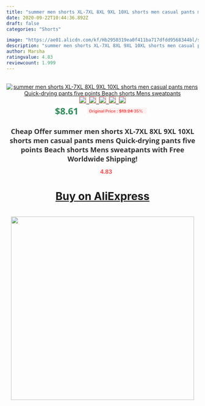```yaml
---
title: "summer men shorts XL-7XL 8XL 9XL 10XL shorts men casual pants mens Quick-drying pants five points Beach shorts Mens sweatpants"
date: 2020-09-22T10:44:36.892Z
draft: false
categories: "Shorts"

image: "https://ae01.alicdn.com/kf/Hb2950319ea0f411ba717dfdd9568344bl/summer-men-shorts-XL-7XL-8XL-9XL-10XL-shorts-men-casual-pants-mens-Quick-drying-pants.jpg"
description: "summer men shorts XL-7XL 8XL 9XL 10XL shorts men casual pants mens Quick-drying pants five points Beach shorts Mens sweatpants"
author: Marsha
ratingvalue: 4.83
reviewcount: 1.999
---
```

<br>
<div style="text-align: center;">
<a href="https://s.click.aliexpress.com/e/_AUIo9n" target="_blank" rel="nofollow noopener noreferrer"><img alt="summer men shorts XL-7XL 8XL 9XL 10XL shorts men casual pants mens Quick-drying pants five points Beach shorts Mens sweatpants" class="magnifier-image" src="https://ae01.alicdn.com/kf/Hb2950319ea0f411ba717dfdd9568344bl/summer-men-shorts-XL-7XL-8XL-9XL-10XL-shorts-men-casual-pants-mens-Quick-drying-pants.jpg_640x640.jpg">
<br>
<img style="border:1px solid salmon" src="https://ae01.alicdn.com/kf/Hb2950319ea0f411ba717dfdd9568344bl/summer-men-shorts-XL-7XL-8XL-9XL-10XL-shorts-men-casual-pants-mens-Quick-drying-pants.jpg_120x120.jpg">&nbsp;&nbsp;<img style="border:1px solid salmon" src="https://ae01.alicdn.com/kf/H024ce2018abf4748ab33ece5276f8db3Y/summer-men-shorts-XL-7XL-8XL-9XL-10XL-shorts-men-casual-pants-mens-Quick-drying-pants.jpg_120x120.jpg">&nbsp;&nbsp;<img style="border:1px solid salmon" src="https://ae01.alicdn.com/kf/H5ba3931f7e664ed0ac23135652689475i/summer-men-shorts-XL-7XL-8XL-9XL-10XL-shorts-men-casual-pants-mens-Quick-drying-pants.jpg_120x120.jpg">&nbsp;&nbsp;<img style="border:1px solid salmon" src="https://ae01.alicdn.com/kf/H7f57fe794e6b4eb783c413d9d6a2720cx/summer-men-shorts-XL-7XL-8XL-9XL-10XL-shorts-men-casual-pants-mens-Quick-drying-pants.jpg_120x120.jpg">&nbsp;&nbsp;<img style="border:1px solid salmon" src="https://ae01.alicdn.com/kf/H7ed0bb03181b4cf5b177f34c9163e409b/summer-men-shorts-XL-7XL-8XL-9XL-10XL-shorts-men-casual-pants-mens-Quick-drying-pants.jpg_120x120.jpg"></a></div><br0>
<div style="text-align: center;"><span style="background-color: white; border: 0px; box-sizing: border-box; color: seagreen; display: inline-block; font-family: &quot;open sans&quot; , &quot;arial&quot; , &quot;helvetica&quot; , sans-serif , &quot;heiti&quot;; font-size: 24px; font-stretch: inherit; font-weight: 700; line-height: inherit; margin: 0px 10px 0px 0px; padding: 0px; vertical-align: middle;">$8.61 </span>
<span style="background: rgb(255 , 241 , 241); border-radius: 3px; border: 0px; box-sizing: border-box; color: #ff4747; display: inline-block; font-family: inherit; font-size: 12px; font-stretch: inherit; font-style: inherit; font-variant: inherit; font-weight: 600; line-height: inherit; margin: 0px; padding: 2px 5px; transform: scale(0.9); vertical-align: middle;">Original Price : <b style="text-decoration: line-through;">$13.24 </b> 35%&nbsp;&nbsp;</span></div>
<h1 style="color: #333333; display: inline-block; font-family: &quot;open sans&quot; , &quot;arial&quot; , &quot;helvetica&quot; , sans-serif , &quot;heiti&quot;; font-size: 18px; font-stretch: inherit; font-weight: 700; text-align: center;">Cheap Offer summer men shorts XL-7XL 8XL 9XL 10XL shorts men casual pants mens Quick-drying pants five points Beach shorts Mens sweatpants with Free Worldwide Shipping!</h1>
<div style="color: #ff4747; text-align: center;">
<img src="https://4.bp.blogspot.com/-M0ZcTcb-5uY/XleCXlxnR4I/AAAAAAAAAEc/OrjgMkXV1oMQFaCRZj5HQwOCBcu3w1FegCPcBGAYYCw/s1600/star.png" style="height: 15px;">&nbsp;<b>4.83</b></div>
<div class="button_cont" align="center"><a class="buynow_a" href="https://s.click.aliexpress.com/e/_AUIo9n" target="_blank" rel="nofollow noopener noreferrer"><H1>Buy on AliExpress</H1></a></div><br>
<div class="separator" style="clear: both; text-align: center;">
<img src="https://lh3.googleusercontent.com/-pTy5HemUv9M/XlePHvY0dAI/AAAAAAAAAE4/0nX5iRUoIWY8eMW9Dpxeirr157OZliDIgCLcBGAsYHQ/s1600/badge.gif" width="480">
</div>
